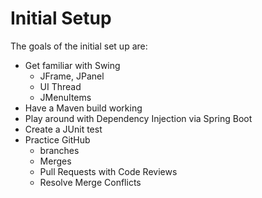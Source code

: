 # Initial Setup

The goals of the initial set up are:  
* Get familiar with Swing  
    * JFrame, JPanel  
    * UI Thread  
    * JMenuItems  
* Have a Maven build working  
* Play around with Dependency Injection via Spring Boot  
* Create a JUnit test  
* Practice GitHub  
    * branches  
    * Merges  
    * Pull Requests with Code Reviews  
    * Resolve Merge Conflicts  

 
